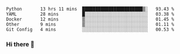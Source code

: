 <!--START_SECTION:waka-->
```text
Python       13 hrs 11 mins  ███████████████████████▒░   93.43 % 
YAML         28 mins         █░░░░░░░░░░░░░░░░░░░░░░░░   03.38 % 
Docker       12 mins         ▒░░░░░░░░░░░░░░░░░░░░░░░░   01.45 % 
Other        9 mins          ▒░░░░░░░░░░░░░░░░░░░░░░░░   01.11 % 
Git Config   4 mins          ░░░░░░░░░░░░░░░░░░░░░░░░░   00.53 % 
```
<!--END_SECTION:waka-->

### Hi there 👋

<!--
**DnC275/DnC275** is a ✨ _special_ ✨ repository because its `README.md` (this file) appears on your GitHub profile.

Here are some ideas to get you started:

- 🔭 I’m currently working on ...
- 🌱 I’m currently learning ...
- 👯 I’m looking to collaborate on ...
- 🤔 I’m looking for help with ...
- 💬 Ask me about ...
- 📫 How to reach me: ...
- 😄 Pronouns: ...
- ⚡ Fun fact: ...
-->
